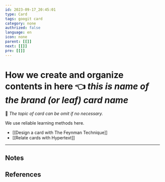 ```yaml
---
id: 2023-09-17_20:45:01
type: Card
tags: googit card
category: none
authrized: false
language: en
icon: none
parent: [[]]
next: [[]]
pre: [[]]
---
```


# How we create and organize contents in here  👈 _this is name of the brand (or leaf) card name_

👀 _The topic of card can be omit if no necessary._

We use reliable learning methods here.

- [[Design a card with The Feynman Technique]]
- [[Relate cards with Hypertext]]

---

## Notes

## References